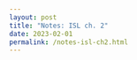 ```yaml
---
layout: post
title: "Notes: ISL ch. 2"
date: 2023-02-01
permalink: /notes-isl-ch2.html
---
```


<script src="https://gist.github.com/dhconnelly/1a80e97766d3196078aa2d791ea5547a.js"></script>
